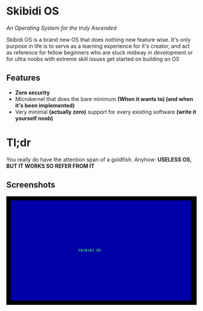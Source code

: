 # Skibidi OS
_An Operating System for the truly Ascended_  

Skibidi OS is a brand new OS that does nothing new feature wise. It's only purpose in life is to serve as a learning experience for it's creator, and act as reference for fellow beginners who are stuck midway in development or for ultra noobs with extreme skill issues get started on building an OS

## Features
* **Zero security**
* Microkernel that does the bare minimum **(When it wants to) (and when it's been implemented)**
* Very minimal **(actually zero)** support for every existing software **(write it yourself noob)**

# Tl;dr
You really do have the attention span of a goldfish. Anyhow: **USELESS OS, BUT IT WORKS SO REFER FROM IT**

## Screenshots
![Boot Screen](img/250207_20h18m37s_screenshot.png)